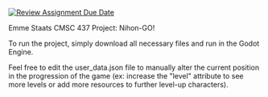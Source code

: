 [![Review Assignment Due Date](https://classroom.github.com/assets/deadline-readme-button-8d59dc4de5201274e310e4c54b9627a8934c3b88527886e3b421487c677d23eb.svg)](https://classroom.github.com/a/VFT7xGRf)

Emme Staats
CMSC 437
Project: Nihon-GO!

To run the project, simply download all necessary files and run in the Godot Engine. 

Feel free to edit the user_data.json file to manually alter the current position in the progression of the game (ex: increase the "level" attribute to see more levels or add more resources to further level-up characters).
